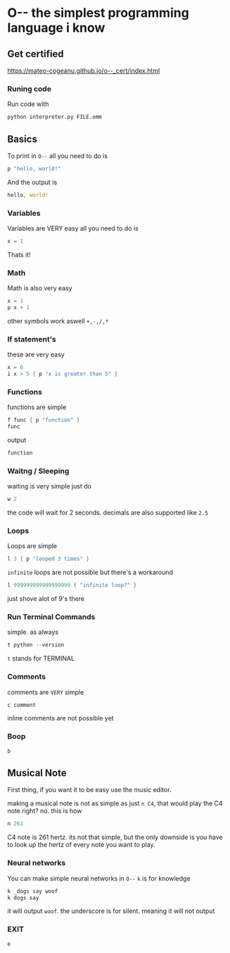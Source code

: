 # O-- the simplest programming language i know


## Get certified
https://mateo-cogeanu.github.io/o--_cert/index.html

### Runing code
Run code with

```bash
python interpreter.py FILE.omm
```

## Basics
To print in `O--` all you need to do is

```rs
p "hello, world!"
```
And the output is

```rs
hello, world!
```

### Variables
Variables are VERY easy all you need to do is

```rs
x = 1
```

Thats it!

### Math
Math is also very easy

```rs
x = 1
p x + 1
```
other symbols work aswell `+,-,/,*`

### If statement's
these are very easy

```rs
x = 6
i x > 5 { p "x is greater than 5" }
```

### Functions
functions are simple

```rs
f func { p "function" }
func
```

output

```rs
function
```

### Waitng / Sleeping

waiting is very simple just do

```rs
w 2
```
the code will wait for 2 seconds. decimals are also supported like `2.5`

### Loops
Loops are simple

```rs
l 3 { p "looped 3 times" }
```

`infinite` loops are not possible but there's a workaround

```rs
l 999999999999999999 { "infinite loop?" }
```

just shove alot of 9's there

### Run Terminal Commands
simple. as always

```rs
t python --version
```
`t` stands for TERMINAL

### Comments
comments are `VERY` simple

```rs
c comment
```
inline comments are not possible yet

### Boop
```rs
b
```

## Musical Note
First thing, if you want it to be easy use the music editor.

making a musical note is not as simple as just `n C4`, that would play the C4 note right? no. this is how

```rs
n 261
```
C4 note is 261 hertz. its not that simple, but the only downside is you have to look up the hertz of every note you want to play.

### Neural networks
You can make simple neural networks in `O--`
`k` is for knowledge

```rs
k _dogs say woof
k dogs say
```
it will output `woof`. 
the underscore is for silent. meaning it will not output

### EXIT
```rs
e
```